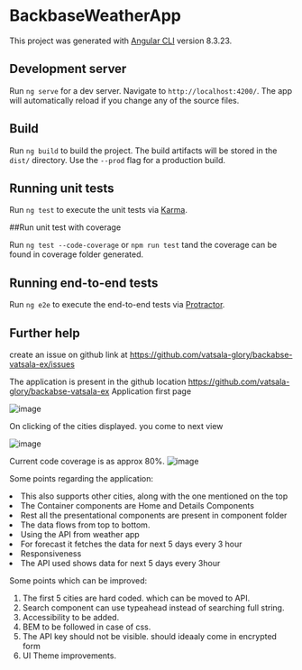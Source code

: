 # BackbaseWeatherApp

This project was generated with [Angular CLI](https://github.com/angular/angular-cli) version 8.3.23.

## Development server

Run `ng serve` for a dev server. Navigate to `http://localhost:4200/`. The app will automatically reload if you change any of the source files.

## Build

Run `ng build` to build the project. The build artifacts will be stored in the `dist/` directory. Use the `--prod` flag for a production build.

## Running unit tests

Run `ng test` to execute the unit tests via [Karma](https://karma-runner.github.io).

##Run unit test with coverage

Run `ng test --code-coverage` or `npm run test` tand the coverage can be found in coverage folder generated.

## Running end-to-end tests

Run `ng e2e` to execute the end-to-end tests via [Protractor](http://www.protractortest.org/).

## Further help
create an issue on github link at https://github.com/vatsala-glory/backabse-vatsala-ex/issues


The application is present in the github location https://github.com/vatsala-glory/backabse-vatsala-ex
Application first page

![image](https://user-images.githubusercontent.com/31056784/85307763-96795800-b4b0-11ea-8189-1f3376cda600.png)

On clicking of the cities displayed. you come to next view


![image](https://user-images.githubusercontent.com/31056784/85307832-af820900-b4b0-11ea-9df2-9322cab09b67.png)


Current code coverage is as  approx 80%.
![image](https://user-images.githubusercontent.com/31056784/85273557-09b5a680-b47e-11ea-8794-2f7dd7abc0df.png)

Some points regarding the application:
<li>This also supports other cities, along with the one mentioned on the top </li>
<li>The Container components are Home and Details Components </li>
<li>Rest all the presentational components are present in component folder</li>
<li>The data flows from top to bottom.</li> 
<li>Using the API from weather app </li>
<li>For forecast it fetches the data for next 5 days every 3 hour</li>
<li>Responsiveness </li>
<li>The API used shows data for next 5 days every 3hour </li>

Some points which can be improved:


1. The first 5 cities are hard coded. which can be moved to API.
2. Search component can use typeahead instead of searching full string.
3. Accessibility to be added.
4. BEM to be followed in case of css.
5. The API key should not be visible. should ideaaly come in encrypted form
6. UI Theme improvements.

